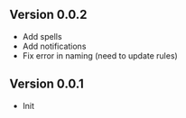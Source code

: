 ## Version 0.0.2
- Add spells
- Add notifications
- Fix error in naming (need to update rules)

## Version 0.0.1
- Init

